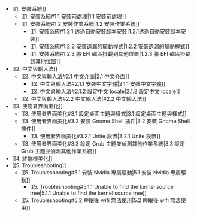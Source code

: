  - [[1. 安裝系統]]
	 - [[1. 安裝系統#1.1 安裝前處理|1.1 安裝前處理]]
	 - [[1. 安裝系統#1.2 安裝作業系統|1.2 安裝作業系統]]
		 - [[1. 安裝系統#1.2.1 透過自動安裝腳本安裝|1.2.1透過自動安裝腳本安裝]]
		 - [[1. 安裝系統#1.2.2 安裝遺漏的驅動程式|1.2.2 安裝遺漏的驅動程式]]
		 - [[1. 安裝系統#1.2.3 將 EFI 磁區掛載到其他位置|1.2.3 將 EFI 磁區掛載到其他位置]]
- [[2. 中文與輸入法]]
	- [[2. 中文與輸入法#2.1 中文介面|2.1 中文介面]]
		- [[2. 中文與輸入法#2.1.1 安裝中文字體|2.1.1 安裝中文字體]]
		- [[2. 中文與輸入法#2.1.2 設定中文 locale|2.1.2 設定中文 locale]]
	- [[2. 中文與輸入法#2.2 中文輸入法|#2.2 中文輸入法]]
- [[3. 使用者界面美化]]
	- [[3. 使用者界面美化#3.1 設定桌面主題與樣式|3.1 設定桌面主題與樣式]]
	- [[3. 使用者界面美化#3.2 安裝 Gnome Shell 插件|3.2 安裝 Gnome Shell 插件]]
		- [[3. 使用者界面美化#3.2.1 Unite 設置|3.2.1 Unite 設置]]
	- [[3. 使用者界面美化#3.3 設定 Grub 主題並偵測其他作業系統|3.3 設定 Grub 主題並偵測其他作業系統]]
- [[4. 終端機美化]]
- [[5. Troubleshooting]]
	- [[5. Troubleshooting#5.1 安裝 Nvidia 專屬驅動|5.1 安裝 Nvidia 專屬驅動]]
		- [[5. Troubleshooting#5.1.1 Unable to find the kernel source tree|5.1.1 Unable to find the kernel source tree]]
	- [[5. Troubleshooting#5.2 睡眠後 wifi 無法使用|5.2 睡眠後 wifi 無法使用]]
